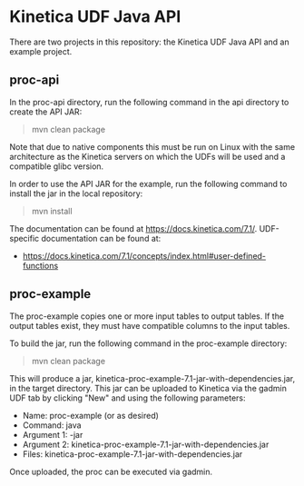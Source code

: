 Kinetica UDF Java API 
=====================

There are two projects in this repository: the Kinetica UDF Java API and an
example project.

proc-api
--------

In the proc-api directory, run the following command in the api directory to
create the API JAR:

> mvn clean package

Note that due to native components this must be run on Linux with the same
architecture as the Kinetica servers on which the UDFs will be used and a
compatible glibc version.


In order to use the API JAR for the example, run the following command to
install the jar in the local repository:

> mvn install


The documentation can be found at https://docs.kinetica.com/7.1/.
UDF-specific documentation can be found at:

*   https://docs.kinetica.com/7.1/concepts/index.html#user-defined-functions



proc-example
------------

The proc-example copies one or more input tables to output tables. If the
output tables exist, they must have compatible columns to the input tables.


To build the jar, run the following command in the proc-example directory:

> mvn clean package


This will produce a jar, kinetica-proc-example-7.1-jar-with-dependencies.jar,
in the target directory. This jar can be uploaded to Kinetica via the gadmin
UDF tab by clicking "New" and using the following parameters:

*    Name: proc-example (or as desired)
*    Command: java
*    Argument 1: -jar
*    Argument 2: kinetica-proc-example-7.1-jar-with-dependencies.jar
*    Files: kinetica-proc-example-7.1-jar-with-dependencies.jar


Once uploaded, the proc can be executed via gadmin.
